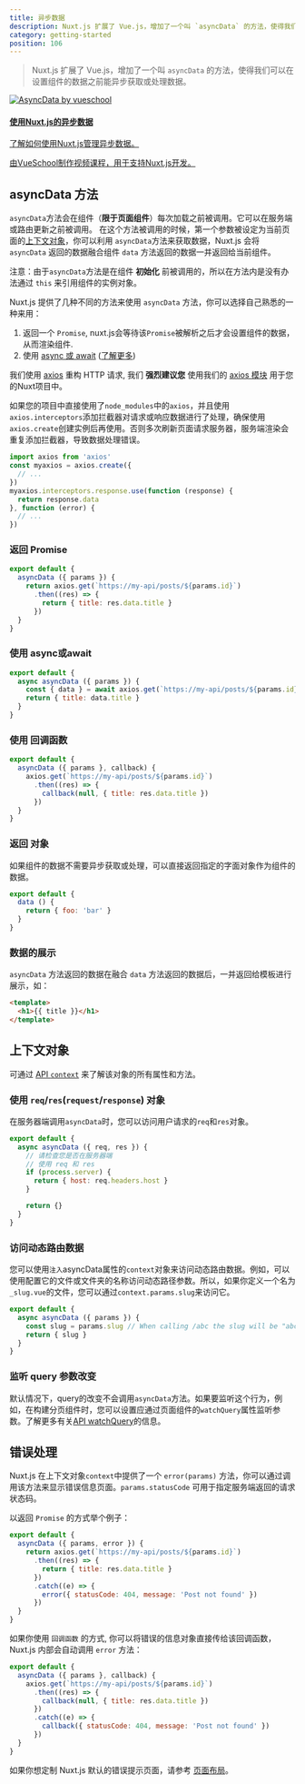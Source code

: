 ```yaml
---
title: 异步数据
description: Nuxt.js 扩展了 Vue.js，增加了一个叫 `asyncData` 的方法，使得我们可以在设置组件的数据之前能异步获取或处理数据。
category: getting-started
position: 106
---
```


> Nuxt.js 扩展了 Vue.js，增加了一个叫 `asyncData` 的方法，使得我们可以在设置组件的数据之前能异步获取或处理数据。

<div>
  <a href="http://vueschool.io/?friend=nuxt" target="_blank" class="Promote">
    <img src="/async-data-with-nuxtjs.png" srcset="/async-data-with-nuxtjs-2x.png 2x" alt="AsyncData by vueschool"/>
    <div class="Promote__Content">
      <h4 class="Promote__Content__Title">使用Nuxt.js的异步数据</h4>
      <p class="Promote__Content__Description">了解如何使用Nuxt.js管理异步数据。</p>
      <p class="Promote__Content__Signature">由VueSchool制作视频课程，用于支持Nuxt.js开发。</p>
    </div>
  </a>
</div>

## asyncData 方法

`asyncData`方法会在组件（**限于页面组件**）每次加载之前被调用。它可以在服务端或路由更新之前被调用。
在这个方法被调用的时候，第一个参数被设定为当前页面的[上下文对象](/api#上下文对象)，你可以利用 `asyncData`方法来获取数据，Nuxt.js 会将 `asyncData` 返回的数据融合组件 `data` 方法返回的数据一并返回给当前组件。

<div class="Alert Alert--orange">

注意：由于`asyncData`方法是在组件 **初始化** 前被调用的，所以在方法内是没有办法通过 `this` 来引用组件的实例对象。

</div>

Nuxt.js 提供了几种不同的方法来使用 `asyncData` 方法，你可以选择自己熟悉的一种来用：

1. 返回一个 `Promise`, nuxt.js会等待该`Promise`被解析之后才会设置组件的数据，从而渲染组件.
2. 使用 [async 或 await](https://github.com/lukehoban/ecmascript-asyncawait) ([了解更多](https://zeit.co/blog/async-and-await))

<div class="Alert Alert--grey">

我们使用 [axios](https://github.com/mzabriskie/axios) 重构 HTTP 请求, 我们 **强烈建议您** 使用我们的 [axios 模块](https://axios.nuxtjs.org/) 用于您的Nuxt项目中。

</div>

如果您的项目中直接使用了`node_modules`中的`axios`，并且使用`axios.interceptors`添加拦截器对请求或响应数据进行了处理，确保使用 `axios.create`创建实例后再使用。否则多次刷新页面请求服务器，服务端渲染会重复添加拦截器，导致数据处理错误。

```js
import axios from 'axios'
const myaxios = axios.create({
  // ...
})
myaxios.interceptors.response.use(function (response) {
  return response.data
}, function (error) {
  // ...
})
```

### 返回 Promise
```js
export default {
  asyncData ({ params }) {
    return axios.get(`https://my-api/posts/${params.id}`)
      .then((res) => {
        return { title: res.data.title }
      })
  }
}
```

### 使用 async或await
```js
export default {
  async asyncData ({ params }) {
    const { data } = await axios.get(`https://my-api/posts/${params.id}`)
    return { title: data.title }
  }
}
```

### 使用 回调函数
```js
export default {
  asyncData ({ params }, callback) {
    axios.get(`https://my-api/posts/${params.id}`)
      .then((res) => {
        callback(null, { title: res.data.title })
      })
  }
}
```

### 返回 对象

如果组件的数据不需要异步获取或处理，可以直接返回指定的字面对象作为组件的数据。

```js
export default {
  data () {
    return { foo: 'bar' }
  }
}
```

### 数据的展示

`asyncData` 方法返回的数据在融合 `data` 方法返回的数据后，一并返回给模板进行展示，如：

```html
<template>
  <h1>{{ title }}</h1>
</template>
```

## 上下文对象

可通过 [API `context`](/api/context) 来了解该对象的所有属性和方法。

### 使用 `req`/`res`(`request`/`response`) 对象

在服务器端调用`asyncData`时，您可以访问用户请求的`req`和`res`对象。

```js
export default {
  async asyncData ({ req, res }) {
    // 请检查您是否在服务器端
    // 使用 req 和 res
    if (process.server) {
      return { host: req.headers.host }
    }

    return {}
  }
}
```

### 访问动态路由数据

您可以使用`注入`asyncData属性的`context`对象来访问动态路由数据。例如，可以使用配置它的文件或文件夹的名称访问动态路径参数。所以，如果你定义一个名为`_slug.vue`的文件，您可以通过`context.params.slug`来访问它。

```js
export default {
  async asyncData ({ params }) {
    const slug = params.slug // When calling /abc the slug will be "abc"
    return { slug }
  }
}
```

### 监听 query 参数改变

默认情况下，query的改变不会调用`asyncData`方法。如果要监听这个行为，例如，在构建分页组件时，您可以设置应通过页面组件的`watchQuery`属性监听参数。了解更多有关[API watchQuery](/api/pages-watchquery)的信息。

## 错误处理

Nuxt.js 在上下文对象`context`中提供了一个 `error(params)` 方法，你可以通过调用该方法来显示错误信息页面。`params.statusCode` 可用于指定服务端返回的请求状态码。

以返回 `Promise` 的方式举个例子：
```js
export default {
  asyncData ({ params, error }) {
    return axios.get(`https://my-api/posts/${params.id}`)
      .then((res) => {
        return { title: res.data.title }
      })
      .catch((e) => {
        error({ statusCode: 404, message: 'Post not found' })
      })
  }
}
```

如果你使用 `回调函数` 的方式, 你可以将错误的信息对象直接传给该回调函数， Nuxt.js 内部会自动调用 `error` 方法：
```js
export default {
  asyncData ({ params }, callback) {
    axios.get(`https://my-api/posts/${params.id}`)
      .then((res) => {
        callback(null, { title: res.data.title })
      })
      .catch((e) => {
        callback({ statusCode: 404, message: 'Post not found' })
      })
  }
}
```

如果你想定制 Nuxt.js 默认的错误提示页面，请参考 [页面布局](/guide/views#布局)。
